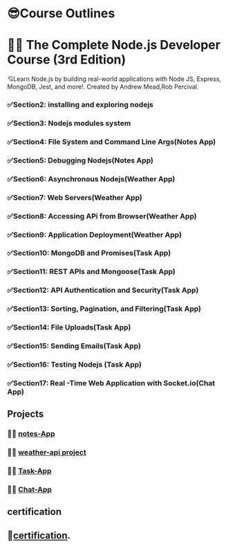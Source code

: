 # 😎Course Outlines

# 🤍🤍 The Complete Node.js Developer Course (3rd Edition)


💘Learn Node.js by building real-world applications with Node JS, Express, MongoDB, Jest, and more!. Created by Andrew Mead,Rob Percival.

### ✅Section2: installing and exploring nodejs

### ✅Section3: Nodejs modules system

### ✅Section4: File System and Command Line Args(Notes App)

### ✅Section5: Debugging Nodejs(Notes App)

### ✅Section6: Asynchronous Nodejs(Weather App)

### ✅Section7: Web Servers(Weather App)

### ✅Section8: Accessing APi from Browser(Weather App)

### ✅Section9: Application Deployment(Weather App)

### ✅Section10: MongoDB and Promises(Task App)

### ✅Section11: REST APIs and Mongoose(Task App)

### ✅Section12: API Authentication and Security(Task App)

### ✅Section13: Sorting, Pagination, and Filtering(Task App)

### ✅Section14: File Uploads(Task App)

### ✅Section15: Sending Emails(Task App)

### ✅Section16: Testing Nodejs (Task App)

### ✅Section17: Real -Time Web Application with Socket.io(Chat App)   

## **Projects**

### 🐳🐳 [notes-App](https://github.com/mahmoud-farag/kalbonyan_elmarsos/tree/main/Udemy/04.The-Complete-Nodejs-Developer-Course-3rd%20Edition/04.File-System-and-Command-Line-Args-Notes--App)

### 🐳🐳 [weather-api project](https://farag-weather-api.herokuapp.com/)

### 🐳🐳 [Task-App](https://task-api-32.herokuapp.com)

### 🐳🐳 [Chat-App](https://chatv1-app.herokuapp.com/)

## **certification**

## 🥳[certification](https://www.udemy.com/certificate/UC-cad850bc-ba60-4853-851d-bde2c4583488/).
